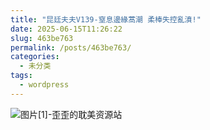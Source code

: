 ```yaml
---
title: "昆廷夫夫V139-窒息邊緣蒿潮 柔棒失控亂濆!"
date: 2025-06-15T11:26:22
slug: 463be763
permalink: /posts/463be763/
categories:
  - 未分类
tags:
  - wordpress
---
```


![图片[1]-歪歪的耽美资源站](/images/wp/463be763-7351e781.jpg)

